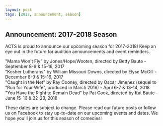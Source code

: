 ```yaml
---
layout: post
tags: [2017, announcement, season]
---
```


## Announcement: 2017-2018 Season

ACTS is proud to announce our upcoming season for 2017-2018! Keep an eye out in the future for audition announcements and event reminders.

"Mama Won't Fly" by Jones/Hope/Wooten, directed by Betty Baute - September 8-9 & 15-16, 2017  
"Kosher Lutherans" by William Missouri Downs, directed by Elyse McGill - December 8-9 & 15-16, 2017  
"Caught in the Net" by Ray Cooney, directed by Oscar Jimenez (sequel to "Run for Your Wife", produced in March 2016) - April 6-7 & 13-14, 2018  
"You Have the Right to Remain Dead" by Pat Cook, directed by Kat Baute - June 15-16 & 22-23, 2018

These dates are subject to change. Please read our future posts or follow us on Facebook to stay up-to-date on our upcoming events and dates. We hope you'll join us for this season of comedies!